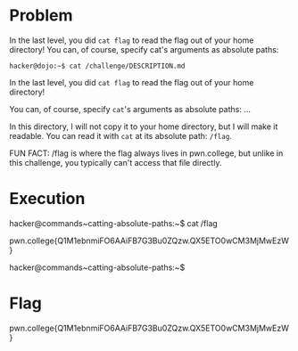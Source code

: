 # Problem
In the last level, you did `cat flag` to read the flag out of your home directory! You can, of course, specify cat's arguments as absolute paths:

`hacker@dojo:~$ cat /challenge/DESCRIPTION.md`

In the last level, you did `cat flag` to read the flag out of your home directory!

You can, of course, specify `cat`'s arguments as absolute paths:
...

In this directory, I will not copy it to your home directory, but I will make it readable. You can read it with `cat` at its absolute path: `/flag`.

FUN FACT: /flag is where the flag always lives in pwn.college, but unlike in this challenge, you typically can't access that file directly.
# Execution
hacker@commands~catting-absolute-paths:~$ cat /flag

pwn.college{Q1M1ebnmiFO6AAiFB7G3Bu0ZQzw.QX5ETO0wCM3MjMwEzW}

hacker@commands~catting-absolute-paths:~$
# Flag
pwn.college{Q1M1ebnmiFO6AAiFB7G3Bu0ZQzw.QX5ETO0wCM3MjMwEzW}